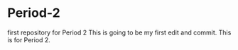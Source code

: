 # Period-2
first repository for Period 2
This is going to be my first edit and commit. This is for Period 2.
